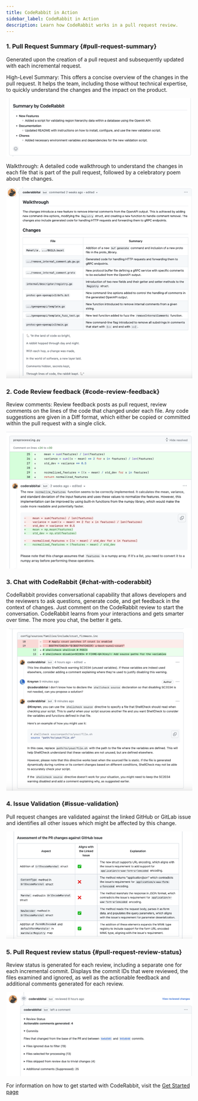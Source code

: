 ```yaml
---
title: CodeRabbit in Action
sidebar_label: CodeRabbit in Action
description: Learn how CodeRabbit works in a pull request review.
---
```


### 1. Pull Request Summary {#pull-request-summary}

Generated upon the creation of a pull request and subsequently updated with each
incremental request.

High-Level Summary: This offers a concise overview of the changes in the pull
request. It helps the team, including those without technical expertise, to
quickly understand the changes and the impact on the product.

![Summary Overview](./images/Summary-Overview.png)

Walkthrough: A detailed code walkthrough to understand the changes in each file
that is part of the pull request, followed by a celebratory poem about the
changes.

![Summary Walkthrough](./images/Summary-Walkthrough.png)

### 2. Code Review feedback {#code-review-feedback}

Review comments: Review feedback posts as pull request, review comments on the
lines of the code that changed under each file. Any code suggestions are given
in a Diff format, which either be copied or committed within the pull request
with a single click.

![Review Feedback](./images/ReviewFeedback.png)

### 3. Chat with CodeRabbit {#chat-with-coderabbit}

CodeRabbit provides conversational capability that allows developers and the
reviewers to ask questions, generate code, and get feedback in the context of
changes. Just comment on the CodeRabbit review to start the conversation.
CodeRabbit learns from your interactions and gets smarter over time. The more
you chat, the better it gets.

![Chat](./images/chat.png)

### 4. Issue Validation {#issue-validation}

Pull request changes are validated against the linked GitHub or GitLab issue and
identifies all other issues which might be affected by this change.

![Issue Validation](./images/issue-validation.png)

### 5. Pull Request review status {#pull-request-review-status}

Review status is generated for each review, including a separate one for each
incremental commit. Displays the commit IDs that were reviewed, the files
examined and ignored, as well as the actionable feedback and additional comments
generated for each review.

![Review Status](./images/ReviewStatus.png)

For information on how to get started with CodeRabbit, visit
the [Get Started page](/get-started/signup)
